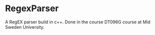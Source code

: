 # RegexParser
A RegEX parser build in c++. Done in the course DT096G course at Mid Sweden University.
